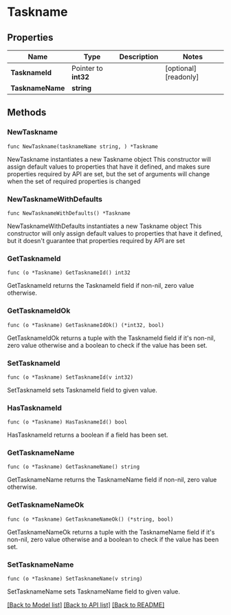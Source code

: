 # Taskname

## Properties

Name | Type | Description | Notes
------------ | ------------- | ------------- | -------------
**TasknameId** | Pointer to **int32** |  | [optional] [readonly] 
**TasknameName** | **string** |  | 

## Methods

### NewTaskname

`func NewTaskname(tasknameName string, ) *Taskname`

NewTaskname instantiates a new Taskname object
This constructor will assign default values to properties that have it defined,
and makes sure properties required by API are set, but the set of arguments
will change when the set of required properties is changed

### NewTasknameWithDefaults

`func NewTasknameWithDefaults() *Taskname`

NewTasknameWithDefaults instantiates a new Taskname object
This constructor will only assign default values to properties that have it defined,
but it doesn't guarantee that properties required by API are set

### GetTasknameId

`func (o *Taskname) GetTasknameId() int32`

GetTasknameId returns the TasknameId field if non-nil, zero value otherwise.

### GetTasknameIdOk

`func (o *Taskname) GetTasknameIdOk() (*int32, bool)`

GetTasknameIdOk returns a tuple with the TasknameId field if it's non-nil, zero value otherwise
and a boolean to check if the value has been set.

### SetTasknameId

`func (o *Taskname) SetTasknameId(v int32)`

SetTasknameId sets TasknameId field to given value.

### HasTasknameId

`func (o *Taskname) HasTasknameId() bool`

HasTasknameId returns a boolean if a field has been set.

### GetTasknameName

`func (o *Taskname) GetTasknameName() string`

GetTasknameName returns the TasknameName field if non-nil, zero value otherwise.

### GetTasknameNameOk

`func (o *Taskname) GetTasknameNameOk() (*string, bool)`

GetTasknameNameOk returns a tuple with the TasknameName field if it's non-nil, zero value otherwise
and a boolean to check if the value has been set.

### SetTasknameName

`func (o *Taskname) SetTasknameName(v string)`

SetTasknameName sets TasknameName field to given value.



[[Back to Model list]](../README.md#documentation-for-models) [[Back to API list]](../README.md#documentation-for-api-endpoints) [[Back to README]](../README.md)



